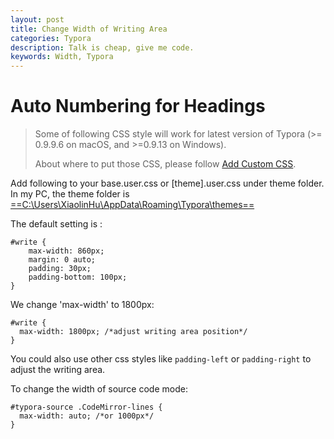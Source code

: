 ```yaml
---
layout: post
title: Change Width of Writing Area
categories: Typora
description: Talk is cheap, give me code.
keywords: Width, Typora
---
```


# Auto Numbering for Headings

> Some of following CSS style will work for latest version of Typora (>= 0.9.9.6 on macOS, and >=0.9.13 on Windows).
>
> About where to put those CSS, please follow [Add Custom CSS](https://support.typora.io/Add-Custom-CSS/).

Add following to your base.user.css or [theme].user.css under theme folder. In my PC, the theme folder is <u>==C:\Users\XiaolinHu\AppData\Roaming\Typora\themes==</u>

The default setting is :

```
#write {
    max-width: 860px;
  	margin: 0 auto;
  	padding: 30px;
    padding-bottom: 100px;
}
```

We change 'max-width' to 1800px:

```
#write {
  max-width: 1800px; /*adjust writing area position*/
}
```
You could also use other css styles like `padding-left` or `padding-right` to adjust the writing area.

To change the width of source code mode:

```
#typora-source .CodeMirror-lines {
  max-width: auto; /*or 1000px*/
}
```